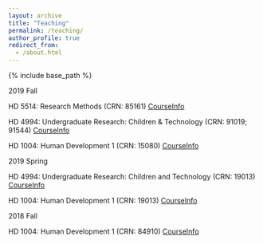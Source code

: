 ```yaml
---
layout: archive
title: "Teaching"
permalink: /teaching/
author_profile: true
redirect_from:
  - /about.html
---
```


{% include base_path %}

2019 Fall

HD 5514: Research Methods (CRN: 85161) [CourseInfo](https://koeunchoi.github.io/teaching/2019-08-teaching-3)

HD 4994: Undergraduate Research: Children & Technology (CRN: 91019; 91544) [CourseInfo](https://koeunchoi.github.io/teaching/2019-08-teaching-2)

HD 1004: Human Development 1 (CRN: 15080) [CourseInfo](https://koeunchoi.github.io/teaching/2019-08-teaching-1)


2019 Spring

HD 4994: Undergraduate Research: Children and Technology (CRN: 19013) [CourseInfo](https://koeunchoi.github.io/teaching/2019-01-teaching-2)

HD 1004: Human Development 1 (CRN: 19013) [CourseInfo](https://koeunchoi.github.io/teaching/2019-01-teaching-1)


2018 Fall

HD 1004: Human Development 1 (CRN: 84910) [CourseInfo](https://koeunchoi.github.io/teaching/2018-08-teaching-1)
